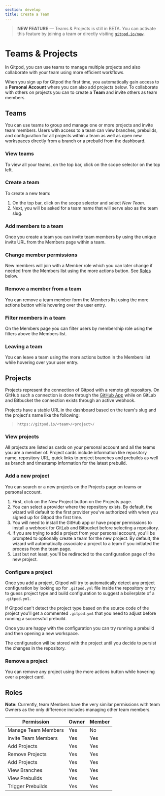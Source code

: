 ```yaml
---
section: develop
title: Create a Team
---
```


<script context="module">
  export const prerender = true;
</script>

> **NEW FEATURE** —
> Teams & Projects is still in BETA. You can activate this feature by joining a team or directly visiting [`gitpod.io/new`](https://gitpod.io/new).

# Teams & Projects

In Gitpod, you can use teams to manage multiple projects and also collaborate with your team using more efficient workflows.

When you sign up for Gitpod the first time, you automatically gain access to a **Personal Account** where you can also add projects below.
To collaborate with others on projects you can to create a **Team** and invite others as team members.

## Teams

You can use teams to group and manage one or more projects and invite team members.
Users with access to a team can view branches, prebuilds, and configuration for all projects within a team as well as open new workspaces directly from a branch or a prebuild from the dashboard.

### View teams

To view all your teams, on the top bar, click on the scope selector on the top left.

### Create a team

To create a new team:

1. On the top bar, click on the scope selector and select _New Team_.
2. Next, you will be asked for a team name that will serve also as the team slug.

### Add members to a team

Once you create a team you can invite team members by using the unique invite URL from the Members page within a team.

### Change member permissions

New members will join with a Member role which you can later change if needed from the Members list using the more actions button. See [Roles](#roles) below.

### Remove a member from a team

You can remove a team member form the Members list using the more actions button while hovering over the user entry.

### Filter members in a team

On the Members page you can filter users by membership role using the filters above the Members list.

### Leaving a team

You can leave a team using the more actions button in the Members list while hovering over your user entry.

## Projects

Projects represent the connection of Gitpod with a remote git repository.
On GitHub such a connection is done through the [GitHub App](https://github.com/marketplace/gitpod-io) while on GitLab and Bitbucket the connection exists through an active webhook.

Projects have a stable URL in the dashboard based on the team's slug and the project's name like the following:

> `https://gitpod.io/<team>/<project>/`

### View projects

All projects are listed as cards on your personal account and all the teams you are a member of.
Project cards include information like repository name, repository URL, quick links to project branches and prebuilds as well as branch and timestamp information for the latest prebuild.

### Add a new project

You can search or a new projects on the Projects page on teams or personal account.

1. First, click on the New Project button on the Projects page.
2. You can select a provider where the repository exists. By default, the wizard will default to the first provider you've authorized with when you signed up for Gitpod the first time.
3. You will need to install the GitHub app or have proper permissions to install a webhook for GitLab and Bitbucket before selecting a repository.
4. If you are trying to add a project from your personal account, you'll be prompted to optionally create a team for the new project. By default, the wizard will automatically associate a project to a team if you initiated the process from the team page.
5. Last but not least, you'll be redirected to the configuration page of the new project.

### Configure a project

Once you add a project, Gitpod will try to automatically detect any project configuration by looking up for `.gitpod.yml` file inside the repository or try to guess project type and build configuration to suggest a boilerplate of a `.gitpod.yml`.

If Gitpod can't detect the project type based on the source code of the project you'll get a commented `.gitpod.yml` that you need to adjust before running a successful prebuild.

Once you are happy with the configuration you can try running a prebuild and then opening a new workspace.

The configuration will be stored with the project until you decide to persist the changes in the repository.

### Remove a project

You can remove any project using the more actions button while hovering over a project card.

## Roles

**Note:** Currently, team Members have the very similar permissions with team Owners as the only difference includes managing other team members.

| Permission          | Owner | Member |
| ------------------- | ----- | ------ |
| Manage Team Members | Yes   | No     |
| Invite Team Members | Yes   | Yes    |
| Add Projects        | Yes   | Yes    |
| Remove Projects     | Yes   | Yes    |
| Add Projects        | Yes   | Yes    |
| View Branches       | Yes   | Yes    |
| View Prebuilds      | Yes   | Yes    |
| Trigger Prebuilds   | Yes   | Yes    |
